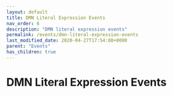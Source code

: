 ```yaml
---
layout: default
title: DMN Literal Expression Events
nav_order: 6
description: "DMN literal expression events"
permalink: /events/dmn-literal-expression-events
last_modified_date: 2020-04-27T17:54:08+0000
parent: "Events"
has_children: true
---
```


# DMN Literal Expression Events
